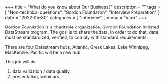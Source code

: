 +++
title = "What do you know about Our Business?"
description = ""
tags = [
    "Non-technical questions",
    "Gordon Foundation",
    "Interview Preparation"
]
date = "2022-05-30"
categories = [
    "Interview",
]
menu = "main"
+++

Gordon Foundation is a charitable organization.  Gordon Foundation initiated DataStream program.  The goal is to share the data.  In order to do that, data must be standardized, verified,  to comply with standard requirements.

There are four Datastream hubs, Atlantic, Greak Lakes, Lake Winnipeg, MacKenzie.  Pacific will be a new hub.

This job will do:  
1) data validation / data quality.  
2) presentation, webinars.  